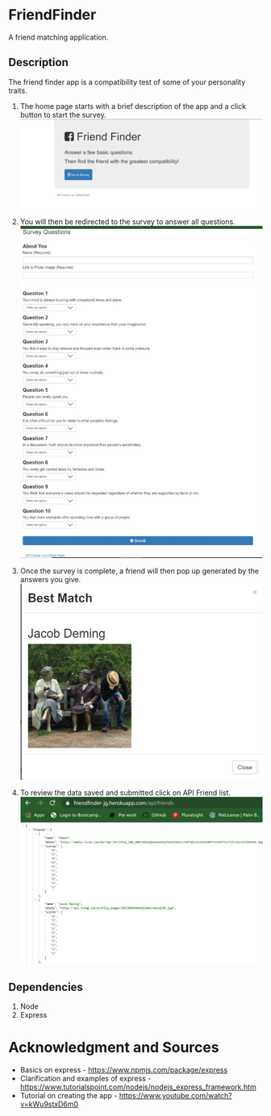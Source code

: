 # FriendFinder
A friend matching application.

## Description 
The friend finder app is a compatibility test of some of your personality traits. 

1. The home page starts with a brief description of the app and a click button to start the survey.
![Home Page](./screenshots/home.jpg)


2. You will then be redirected to the survey to answer all questions. 
![Survey](./screenshots/survey.jpg)

3. Once the survey is complete, a friend will then pop up generated by the answers you give. 
![Friend](./screenshots/friend.jpg)

4. To review the data saved and submitted click on API Friend list. 
![API](./screenshots/api.jpg)

## Dependencies 
1. Node 
2. Express

# Acknowledgment and Sources
* Basics on express - https://www.npmjs.com/package/express
* Clarification and examples of express - https://www.tutorialspoint.com/nodejs/nodejs_express_framework.htm
* Tutorial on creating the app - https://www.youtube.com/watch?v=kWu9stxD6m0 

